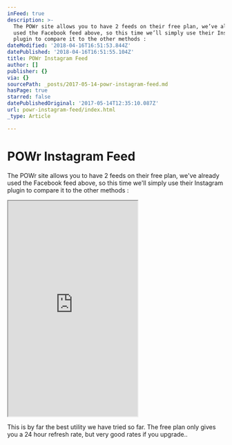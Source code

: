 ```yaml
---
inFeed: true
description: >-
  The POWr site allows you to have 2 feeds on their free plan, we’ve already
  used the Facebook feed above, so this time we’ll simply use their Instagram
  plugin to compare it to the other methods :
dateModified: '2018-04-16T16:51:53.844Z'
datePublished: '2018-04-16T16:51:55.104Z'
title: POWr Instagram Feed
author: []
publisher: {}
via: {}
sourcePath: _posts/2017-05-14-powr-instagram-feed.md
hasPage: true
starred: false
datePublishedOriginal: '2017-05-14T12:35:10.087Z'
url: powr-instagram-feed/index.html
_type: Article

---
```

# POWr Instagram Feed

The POWr site allows you to have 2 feeds on their free plan, we've already used the Facebook feed above, so this time we'll simply use their Instagram plugin to compare it to the other methods :

<iframe src="https://the-grid.github.io/ed-userhtml/?g=eJwlzEEOwiAQQNG9p5jMnmJTQtMEuIpBoIqhLWGI6O1t6-qv3lfkSswVqDiNnLfWury10sWNn30RQvjUUFabWP3moPFZl4RG8b80cAHl4xtcskQaD8XiStU-il3YHIJHiF7jPN2vth_GWy8mMUoh5XBcdmp-Gh4r0g" height="500" style=""></iframe>

This is by far the best utility we have tried so far. The free plan only gives you a 24 hour refresh rate, but very good rates if you upgrade..